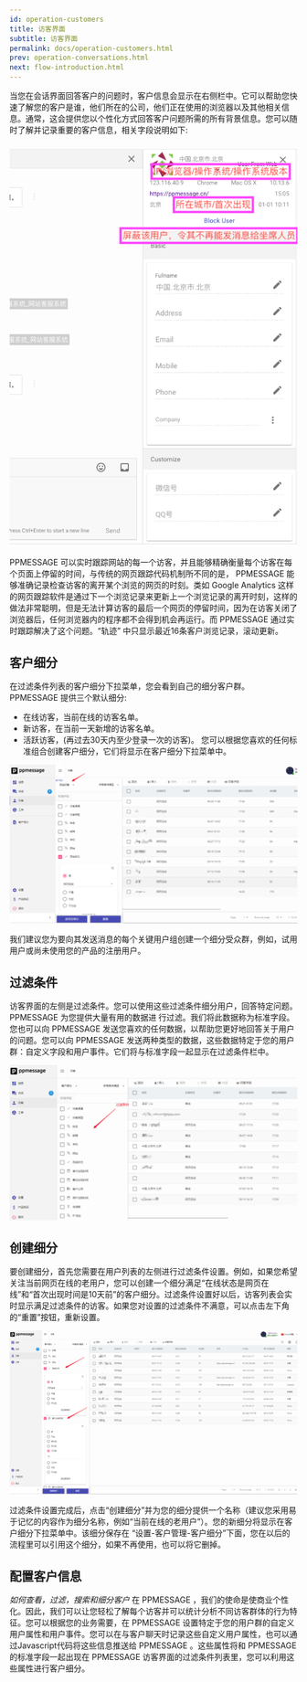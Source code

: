 ```yaml
---
id: operation-customers
title: 访客界面
subtitle: 访客界面
permalink: docs/operation-customers.html
prev: operation-conversations.html
next: flow-introduction.html
---
```



当您在会话界面回答客户的问题时，客户信息会显示在右侧栏中。它可以帮助您快速了解您的客户是谁，他们所在的公司，他们正在使用的浏览器以及其他相关信息。通常，这会提供您以个性化方式回答客户问题所需的所有背景信息。您可以随时了解并记录重要的客户信息，相关字段说明如下:

![](./operation-customers-1.png)

 PPMESSAGE  可以实时跟踪网站的每一个访客，并且能够精确衡量每个访客在每个页面上停留的时间，与传统的网页跟踪代码机制所不同的是， PPMESSAGE  能够准确记录检查访客的离开某个浏览的网页的时刻。类如 Google Analytics 这样的网页跟踪软件是通过下一个浏览记录来更新上一个浏览记录的离开时刻，这样的做法非常聪明，但是无法计算访客的最后一个网页的停留时间，因为在访客关闭了浏览器后，任何浏览器内的程序都不会得到机会再运行。而  PPMESSAGE  通过实时跟踪解决了这个问题。“轨迹” 中只显示最近16条客户浏览记录，滚动更新。

## 客户细分

在过滤条件列表的客户细分下拉菜单，您会看到自己的细分客户群。 PPMESSAGE 提供三个默认细分:
- 在线访客，当前在线的访客名单。
- 新访客，在当前一天新增的访客名单。
- 活跃访客，(再过去30天内至少登录一次的访客)。
您可以根据您喜欢的任何标准组合创建客户细分，它们将显示在客户细分下拉菜单中。

![](./operation-customers-2.png)

我们建议您为要向其发送消息的每个关键用户组创建一个细分受众群，例如，试用用户或尚未使用您的产品的注册用户。

## 过滤条件

访客界面的左侧是过滤条件。您可以使用这些过滤条件细分用户，回答特定问题。 PPMESSAGE 为您提供大量有用的数据进
行过滤。我们将此数据称为标准字段。
您也可以向 PPMESSAGE 发送您喜欢的任何数据，以帮助您更好地回答关于用户的问题。您可以向 PPMESSAGE 发送两种类型的数据，这些数据特定于您的用户群：自定义字段和用户事件。它们将与标准字段一起显示在过滤条件栏中。

![](./operation-customers-3.png)


## 创建细分

要创建细分，首先您需要在用户列表的左侧进行过滤条件设置。例如，如果您希望关注当前网页在线的老用户，您可以创建一个细分满足“在线状态是网页在线”和“首次出现时间是10天前”的客户细分。过滤条件设置好以后，访客列表会实时显示满足过滤条件的访客。如果您对设置的过滤条件不满意，可以点击左下角的“重置”按钮，重新设置。

![](./operation-customers-4.png)

过滤条件设置完成后，点击“创建细分”并为您的细分提供一个名称（建议您采用易于记忆的内容作为细分名称，例如“当前在线的老用户”）。您的新细分将显示在客户细分下拉菜单中。该细分保存在 “设置-客户管理-客户细分”下面，您在以后的流程里可以引用这个细分，如果不再使用，也可以将它删掉。


## 配置客户信息

 *如何查看，过滤，搜索和细分客户*
在 PPMESSAGE ，我们的使命是使商业个性化。因此，我们可以让您轻松了解每个访客并可以统计分析不同访客群体的行为特征。您可以根据您的业务需要，在 PPMESSAGE 设置特定于您的用户群的自定义用户属性和用户事件。您可以在与客户聊天时记录这些自定义用户属性，也可以通过Javascript代码将这些信息推送给 PPMESSAGE 。这些属性将和 PPMESSAGE 的标准字段一起出现在 PPMESSAGE  访客界面的过滤条件列表里，您可以利用这些属性进行客户细分。

